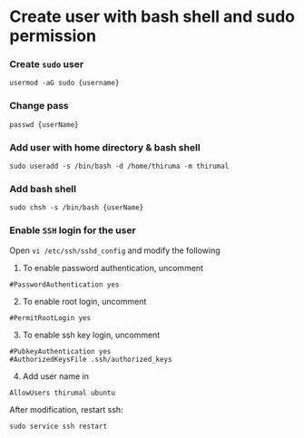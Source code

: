 # Create user with bash shell and sudo permission

### Create `sudo` user

    usermod -aG sudo {username}

### Change pass

    passwd {userName}

### Add user with home directory & bash shell

    sudo useradd -s /bin/bash -d /home/thiruma -m thirumal

### Add bash shell

    sudo chsh -s /bin/bash {userName}

### Enable `SSH` login for the user

  Open `vi /etc/ssh/sshd_config` and modify the following

  1. To enable password authentication, uncomment

    #PasswordAuthentication yes

  2. To enable root login, uncomment

    #PermitRootLogin yes

  3. To enable ssh key login, uncomment

    #PubkeyAuthentication yes
    #AuthorizedKeysFile .ssh/authorized_keys

  4. Add user name in 

    AllowUsers thirumal ubuntu

After modification, restart ssh:

    sudo service ssh restart
